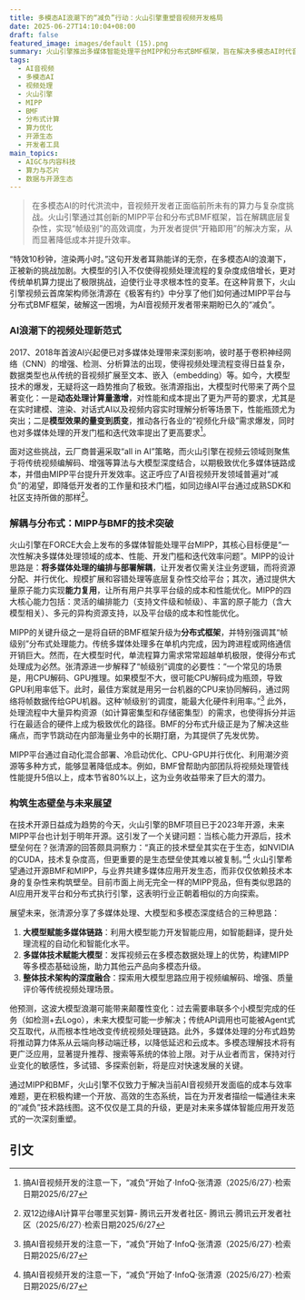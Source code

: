 ```yaml
---
title: 多模态AI浪潮下的“减负”行动：火山引擎重塑音视频开发格局
date: 2025-06-27T14:10:04+08:00
draft: false
featured_image: images/default (15).png
summary: 火山引擎推出多媒体智能处理平台MIPP和分布式BMF框架，旨在解决多模态AI时代音视频开发面临的成本、性能与复杂性挑战。通过帧级别调度、解耦编排与部署、以及提供丰富的原子能力，MIPP致力于为开发者“减负”，提升效率，并期望通过开源策略构建开放的生态壁垒。
tags: 
  - AI音视频
  - 多模态AI
  - 视频处理
  - 火山引擎
  - MIPP
  - BMF
  - 分布式计算
  - 算力优化
  - 开源生态
  - 开发者工具
main_topics: 
  - AIGC与内容科技
  - 算力与芯片
  - 数据与开源生态
---
```


> 在多模态AI的时代洪流中，音视频开发者正面临前所未有的算力与复杂度挑战。火山引擎通过其创新的MIPP平台和分布式BMF框架，旨在解耦底层复杂性，实现“帧级别”的高效调度，为开发者提供“开箱即用”的解决方案，从而显著降低成本并提升效率。

“特效10秒钟，渲染两小时。”这句开发者耳熟能详的无奈，在多模态AI的浪潮下，正被新的挑战加剧。大模型的引入不仅使得视频处理流程的复杂度成倍增长，更对传统单机算力提出了极限挑战，迫使行业寻求根本性的变革。在这种背景下，火山引擎视频云首席架构师张清源在《极客有约》中分享了他们如何通过MIPP平台与分布式BMF框架，破解这一困境，为AI音视频开发者带来期盼已久的“减负”。

### AI浪潮下的视频处理新范式

2017、2018年首波AI兴起便已对多媒体处理带来深刻影响，彼时基于卷积神经网络（CNN）的增强、检测、分析算法的出现，使得视频处理流程变得日益复杂，数据类型也从传统的音视频扩展至文本、嵌入（embedding）等。如今，大模型技术的爆发，无疑将这一趋势推向了极致。张清源指出，大模型时代带来了两个显著变化：一是**动态处理计算量激增**，对性能和成本提出了更为严苛的要求，尤其是在实时建模、渲染、对话式AI以及视频内容实时理解分析等场景下，性能瓶颈尤为突出；二是**模型效果的量变到质变**，推动各行各业的“视频化升级”需求爆发，同时也对多媒体处理的开发门槛和迭代效率提出了更高要求[^1]。

面对这些挑战，云厂商普遍采取“all in AI”策略，而火山引擎在视频云领域则聚焦于将传统视频编解码、增强等算法与大模型深度结合，以期极致优化多媒体链路成本，并借由MIPP平台提升开发效率。这正呼应了AI音视频开发领域普遍对“减负”的渴望，即降低开发者的工作量和技术门槛，如同边缘AI平台通过成熟SDK和社区支持所做的那样[^3]。

### 解耦与分布式：MIPP与BMF的技术突破

火山引擎在FORCE大会上发布的多媒体智能处理平台MIPP，其核心目标便是“一次性解决多媒体处理领域的成本、性能、开发门槛和迭代效率问题”。MIPP的设计思路是：**将多媒体处理的编排与部署解耦**，让开发者仅需关注业务逻辑，而将资源分配、并行优化、规模扩展和容错处理等底层复杂性交给平台；其次，通过提供大量原子能力实现**能力复用**，让所有用户共享平台级的成本和性能优化。MIPP的四大核心能力包括：灵活的编排能力（支持文件级和帧级）、丰富的原子能力（含大模型相关）、多元的异构资源支持，以及平台级的成本和性能优化。

MIPP的关键升级之一是将自研的BMF框架升级为**分布式框架**，并特别强调其“帧级别”分布式处理能力。传统多媒体处理多在单机内完成，因为跨进程或网络通信开销巨大。然而，在大模型时代，单流程算力需求常常超越单机极限，使得分布式处理成为必然。张清源进一步解释了“帧级别”调度的必要性：“一个常见的场景是，用CPU解码、GPU推理。如果模型不大，很可能CPU解码成为瓶颈，导致GPU利用率低下。此时，最佳方案就是用另一台机器的CPU来协同解码，通过网络将帧数据传给GPU机器。这种‘帧级别’的调度，能最大化硬件利用率。”[^1] 此外，处理流程中大量异构资源（如计算密集型和存储密集型）的需求，也使得拆分并运行在最适合的硬件上成为极致优化的路径。BMF的分布式升级正是为了解决这些痛点，而字节跳动在内部海量业务中的长期打磨，为其提供了先发优势。

MIPP平台通过自动化混合部署、冷启动优化、CPU-GPU并行优化、利用潮汐资源等多种方式，能够显著降低成本。例如，BMF曾帮助内部团队将视频处理管线性能提升5倍以上，成本节省80%以上，这为业务收益带来了巨大的潜力。

### 构筑生态壁垒与未来展望

在技术开源日益成为趋势的今天，火山引擎的BMF项目已于2023年开源，未来MIPP平台也计划于明年开源。这引发了一个关键问题：当核心能力开源后，技术壁垒何在？张清源的回答颇具洞察力：“真正的技术壁垒其实在于生态，如NVIDIA的CUDA，技术复杂度高，但更重要的是生态壁垒使其难以被复制。”[^1] 火山引擎希望通过开源BMF和MIPP，与业界共建多媒体应用开发生态，而非仅仅依赖技术本身的复杂性来构筑壁垒。目前市面上尚无完全一样的MIPP竞品，但有类似思路的AI应用开发平台和分布式执行引擎，这表明行业正朝着相似的方向探索。

展望未来，张清源分享了多媒体处理、大模型和多模态深度结合的三种思路：
1.  **大模型赋能多媒体链路**：利用大模型能力开发智能应用，如智能翻译，提升处理流程的自动化和智能化水平。
2.  **多媒体技术赋能大模型**：发挥视频云在多模态数据处理上的优势，构建MIPP等多模态基础设施，助力其他云产品向多模态升级。
3.  **整体技术架构的深度融合**：探索用大模型思路应用于视频编解码、增强、质量评价等传统视频处理场景。

他预测，这波大模型浪潮可能带来颠覆性变化：过去需要串联多个小模型完成的任务（如检测+去Logo），未来大模型可能一步解决；传统API调用也可能被Agent式交互取代，从而根本性地改变传统视频处理链路。此外，多媒体处理的分布式趋势将推动算力体系从云端向移动端迁移，以降低延迟和云成本。多模态理解技术将有更广泛应用，显著提升推荐、搜索等系统的体验上限。对于从业者而言，保持对行业变化的敏感性，多试错、多探索创新，将是应对快速发展的关键。

通过MIPP和BMF，火山引擎不仅致力于解决当前AI音视频开发面临的成本与效率难题，更在积极构建一个开放、高效的生态系统，旨在为开发者描绘一幅通往未来的“减负”技术路线图。这不仅仅是工具的升级，更是对未来多媒体智能应用开发范式的一次深刻重塑。

## 引文
[^1]: 搞AI音视频开发的注意一下，“减负”开始了·InfoQ·张清源（2025/6/27）·检索日期2025/6/27
[^2]: 《无主之地4》：配置高是我的错？这么多年显卡换没换! - 游侠网·游侠网（2025/6/27）·检索日期2025/6/27
[^3]: 双12边缘AI计算平台哪里买划算- 腾讯云开发者社区- 腾讯云·腾讯云开发者社区（2025/6/27）·检索日期2025/6/27
[^4]: 超长618“超安静”？ | 人人都是产品经理·人人都是产品经理（2025/6/27）·检索日期2025/6/27
